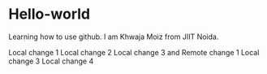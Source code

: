 # Hello-world
Learning how to use github.
I am Khwaja Moiz from JIIT Noida.

Local change 1
Local change 2
Local change 3 and Remote change 1
Local change 3
Local change 4
